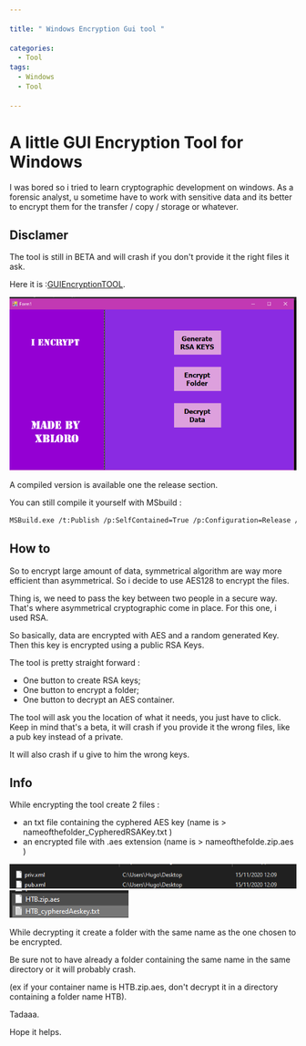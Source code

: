 ```yaml
---

title: " Windows Encryption Gui tool "

categories:
  - Tool
tags:
  - Windows
  - Tool

---
```


# A little GUI Encryption Tool for Windows 

I was bored so i tried to learn cryptographic development on windows.
As a forensic analyst, u sometime have to work with sensitive data and its better to encrypt them for the transfer / copy / storage or whatever.



## Disclamer 

The tool is still in BETA and will crash if you don't provide it the right files it ask.



Here it is :[GUIEncryptionTOOL](https://github.com/Xbloro/GuiEncryption "here"). 

![welcome](/assets/images/GUIEncryption/welcome.png?raw=true "welcome")

A compiled version is available one the release section.

You can still compile it yourself with MSbuild : 

```bash
MSBuild.exe /t:Publish /p:SelfContained=True /p:Configuration=Release /p:Plateform=x86 /p:PublishDir=C:\Users\WHEREVERUWANTTOPUBLISHIT
```


## How to 

So to encrypt large amount of data, symmetrical algorithm are way more efficient than asymmetrical.
So i decide to use AES128 to encrypt the files.

Thing is, we need to pass the key between two people in a secure way. That's where asymmetrical cryptographic come in place. For this one, i used RSA.

So basically, data are encrypted with AES and a random generated Key. Then this key is encrypted using a public RSA Keys. 

The tool is pretty straight forward : 
- One button to create RSA keys;
- One button to encrypt a folder;
- One button to decrypt an AES container.

The tool will ask you the location of what it needs, you just have to click.
Keep in mind that's a beta, it will crash if you provide it the wrong files, like a pub key instead of a private.

It will also crash if u give to him the wrong keys.

## Info 

While encrypting the tool create 2 files :

- an txt file containing the cyphered AES key (name is > nameofthefolder_CypheredRSAKey.txt )
- an encrypted file with .aes extension (name is > nameofthefolde.zip.aes )


![Keys](/assets/images/GUIEncryption/RSAkeypair.png?raw=true "keys")
![AESFiles](/assets/images/GUIEncryption/aesfiles.png?raw=true "aesfiles")


While decrypting it create a folder with the same name as the one chosen to be encrypted.

Be sure not to have already a folder containing the same name in the same directory or it will probably crash.

(ex if your container name is HTB.zip.aes, don't decrypt it in a directory containing a folder name HTB).


Tadaaa.

Hope it helps.
